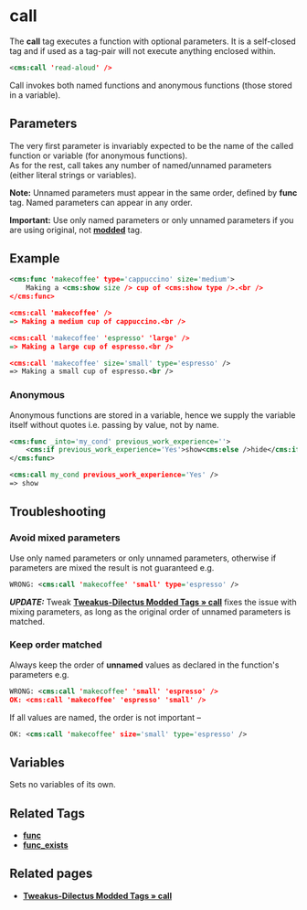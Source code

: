 # call

The **call** tag executes a function with optional parameters. It is a self-closed tag and if used as a tag-pair will not execute anything enclosed within.

```xml
<cms:call 'read-aloud' />
```

Call invokes both named functions and anonymous functions (those stored in a variable).

## Parameters

The very first parameter is invariably expected to be the name of the called function or variable (for anonymous functions).<br />
As for the rest, call takes any number of named/unnamed parameters (either literal strings or variables).

**Note:** Unnamed parameters must appear in the same order, defined by **func** tag. Named parameters can appear in any order.

**Important:** Use only named parameters or only unnamed parameters if you are using original, not [**modded**](#related-pages) tag.

## Example

```xml
<cms:func 'makecoffee' type='cappuccino' size='medium'>
    Making a <cms:show size /> cup of <cms:show type />.<br />
</cms:func>

<cms:call 'makecoffee' />
=> Making a medium cup of cappuccino.<br />

<cms:call 'makecoffee' 'espresso' 'large' />
=> Making a large cup of espresso.<br />

<cms:call 'makecoffee' size='small' type='espresso' />
=> Making a small cup of espresso.<br />
```

### Anonymous

Anonymous functions are stored in a variable, hence we supply the variable itself without quotes i.e. passing by value, not by name.

```xml
<cms:func _into='my_cond' previous_work_experience=''>
    <cms:if previous_work_experience='Yes'>show<cms:else />hide</cms:if>
</cms:func>

<cms:call my_cond previous_work_experience='Yes' />
=> show
```

## Troubleshooting

### Avoid mixed parameters

Use only named parameters or only unnamed parameters, otherwise if parameters are mixed the result is not guaranteed e.g.

```xml
WRONG: <cms:call 'makecoffee' 'small' type='espresso' />
```

***UPDATE:*** Tweak [**Tweakus-Dilectus Modded Tags » call**](#related-pages) fixes the issue with mixing parameters, as long as the original order of unnamed parameters is matched.

### Keep order matched

Always keep the order of **unnamed** values as declared in the function's parameters e.g.

```xml
WRONG: <cms:call 'makecoffee' 'small' 'espresso' />
OK: <cms:call 'makecoffee' 'espresso' 'small' />
```

If all values are named, the order is not important –

```xml
OK: <cms:call 'makecoffee' size='small' type='espresso' />
```

## Variables

Sets no variables of its own.

## Related Tags

* [**func**](./func.md)
* [**func_exists**](./func_exists.md)

## Related pages

* [**Tweakus-Dilectus Modded Tags &raquo; call**](https://github.com/trendoman/Tweakus-Dilectus/tree/main/anton.cms%40ya.ru__tags-modded/call)
<!--* An exemplar tutorial on using functions as well as examples are in [&raquo; forum post](https://www.couchcms.com/forum/viewtopic.php?f=8&t=11368&start=10#p30174)-->
<!--* Invoking anonymous functions in Conditional Fields is explained in tutorial in [CouchCMS Forum &raquo; forum topic](https://www.couchcms.com/forum/viewtopic.php?f=5&t=11512)-->
